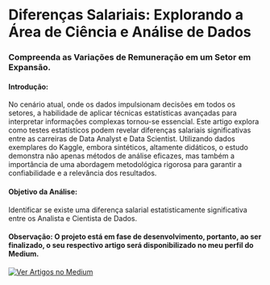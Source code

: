 # Diferenças Salariais: Explorando a Área de Ciência e Análise de Dados
### Compreenda as Variações de Remuneração em um Setor em Expansão.

#### Introdução:
No cenário atual, onde os dados impulsionam decisões em todos os setores, a habilidade de aplicar técnicas estatísticas avançadas para interpretar informações complexas tornou-se essencial. Este artigo explora como testes estatísticos podem revelar diferenças salariais significativas entre as carreiras de Data Analyst e Data Scientist. Utilizando dados exemplares do Kaggle, embora sintéticos, altamente didáticos, o estudo demonstra não apenas métodos de análise eficazes, mas também a importância de uma abordagem metodológica rigorosa para garantir a confiabilidade e a relevância dos resultados.

#### Objetivo da Análise:
Identificar se existe uma diferença salarial estatisticamente significativa entre os Analista e Cientista de Dados.

#### Observação: O projeto está em fase de desenvolvimento, portanto, ao ser finalizado, o seu respectivo artigo será disponibilizado no meu perfil do Medium.
[![Ver Artigos no Medium](https://img.shields.io/badge/Ver_Artigos_no_Medium-03A57B?style=flat-square&logo=Medium&logoColor=white)](https://medium.com/@pedroalves112020)
